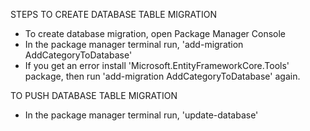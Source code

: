 ﻿STEPS TO CREATE DATABASE TABLE MIGRATION
- To create database migration, open Package Manager Console
- In the package manager terminal run, 'add-migration AddCategoryToDatabase' 
- If you get an error install 'Microsoft.EntityFrameworkCore.Tools' package, then run 'add-migration AddCategoryToDatabase' again.

TO PUSH DATABASE TABLE MIGRATION
- In the package manager terminal run, 'update-database'
